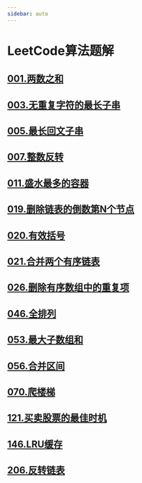 ```yaml
---
sidebar: auto
---
```


# LeetCode算法题解

## [001.两数之和](./01.两数之和.md)
## [003.无重复字符的最长子串](./03.无重复字符的最长子串.md)
## [005.最长回文子串](./05.最长回文子串.md)
## [007.整数反转](./07.整数反转.md)
## [011.盛水最多的容器](./011.盛水最多的容器.md)
## [019.删除链表的倒数第N个节点](./019.删除链表的倒数第N个节点.md)
## [020.有效括号](./020.有效括号.md)
## [021.合并两个有序链表](./021.合并两个有序链表.md)
## [026.删除有序数组中的重复项](./026.删除有序数组中的重复项.md)
## [046.全排列](./046.全排列.md)
## [053.最大子数组和](./053.最大子数组和.md)
## [056.合并区间](./056.合并区间.md)
## [070.爬楼梯](./070.爬楼梯.md)
## [121.买卖股票的最佳时机](./121.买卖股票的最佳时机.md)
## [146.LRU缓存](./146.LRU缓存.md)
## [206.反转链表](./206.反转链表.md)


